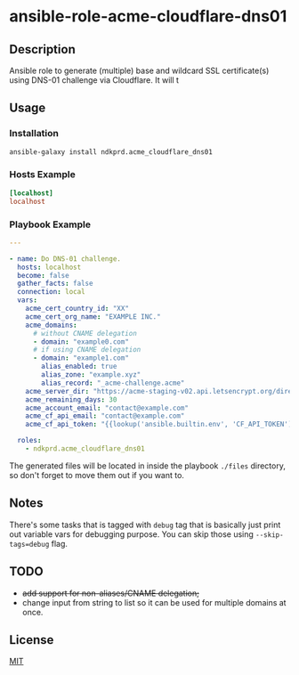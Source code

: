 # ansible-role-acme-cloudflare-dns01

## Description

Ansible role to generate (multiple) base and wildcard SSL certificate(s) using DNS-01 challenge via Cloudflare. It will t

## Usage

### Installation

```bash
ansible-galaxy install ndkprd.acme_cloudflare_dns01
```

### Hosts Example

```ini
[localhost]
localhost
```

### Playbook Example

```yaml
---

- name: Do DNS-01 challenge.
  hosts: localhost
  become: false
  gather_facts: false
  connection: local
  vars:
    acme_cert_country_id: "XX"
    acme_cert_org_name: "EXAMPLE INC."
    acme_domains:
      # without CNAME delegation
      - domain: "example0.com"
      # if using CNAME delegation
      - domain: "example1.com"
        alias_enabled: true
        alias_zone: "example.xyz"
        alias_record: "_acme-challenge.acme"
    acme_server_dir: "https://acme-staging-v02.api.letsencrypt.org/directory"
    acme_remaining_days: 30
    acme_account_email: "contact@example.com"
    acme_cf_api_email: "contact@example.com"
    acme_cf_api_token: "{{lookup('ansible.builtin.env', 'CF_API_TOKEN') }}"

  roles:
    - ndkprd.acme_cloudflare_dns01

```

The generated files will be located in inside the playbook `./files` directory, so don't forget to move them out if you want to.

## Notes

There's some tasks that is tagged with `debug` tag that is basically just print out variable vars for debugging purpose. You can skip those using `--skip-tags=debug` flag.

## TODO

- ~~add support for non-aliases/CNAME delegation;~~
- change input from string to list so it can be used for multiple domains at once.

## License

[MIT](./LICENSE)
